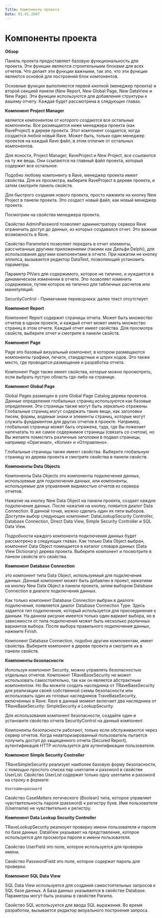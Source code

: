 ```yaml
---
Title: Компоненты проекта
Date: 01.01.2007
---
```



Компоненты проекта
==================

**Обзор**

Панель проекта предоставляет базовую функциональность для проекта. Эти
функции являются строительными блоками для всех отчетов. Что делает эти
функции важными, так это, что эти функции  являются основой для
построений блок компонентов.

Основные функции выполняются первой кнопкой (менеджер проекта) и второй
секцией панели (New Report, New Global Page, New DataView и New Page).
Эти функции используются для добавления структуры к вашему отчету.
Каждая будет рассмотрена в следующих главах.

**Компонент Project Manager**

является компонентом от которого создаются все остальные компоненты. Все
размещается ниже менеджера проекта (как RaveProject) в дереве проекта.
Этот компонент создается, когда создается любой новый Rave. Может быть,
только один менеджер проектов на каждый Rave файл, в этом отличие от
остальных компонентов.

Для ясности, Project Manager, RaveProject и New Project, все ссылаются
на ту же вещь. Они ссылаются на главный файл проекта, который содержит
все остальное.

Подобно любому компоненту в Rave, менеджер проекта имеет свойства. Для
их просмотра, выберите RaveProject в дереве проекта, и затем смотрите
панель свойств.

Для быстрого создания нового проекта, просто нажмите на кнопку New
Project в панели проекта. Это создаст новый файл, как новый менеджер
проекта.

Посмотрим на свойства менеджера проекта.

Свойство AdminPassword позволяет администратору сервера Rave ограничить
доступ до данных, из которых создавался отчет. Это важная возможность в
Rave.

Свойство Parameters позволяет передать в отчет элементы, рассчитанные
другими приложениями (такими как Дельфи Delphi), для использования
другими компонентами в отчете. При нажатии не кнопку эллипса, вызывается
редактор DataText, позволяющий установить параметры.

Параметр PIVars для содержимого, которое не типично, и нуждается в
динамическом изменении в отчете. Это позволяет изменять содержимое,
путем которое не типично для табличных расчетов или манипуляций.

SecurityControl - Примечание переводчика: далее текст отсутствует.

**Компонент Report**

Компонент Report содержит страницы отчета. Может быть множество отчетов
в одном проекте, и каждый отчет может иметь множество страниц в этом
отчете. Каждый отчет имеет свойства. Для просмотра свойств, выберите
отчет и смотрите в панели свойств.

**Компонент Page**

Page это базовый визуальный компонент, в котором размещаются компоненты
графики, печати, стандартные и штрих кодов. Это также место, где
проводится размещение и разработка отчета.

Компонент Page также имеет свойства, которые можно просмотреть, если
выбрать пустую область где-либо на странице.

**Компонент Global Page**

Global Pages размещен в узле Global Page Catalog  дерева проектов.
Данные определения глобальных страниц используются как базовые
определения. Эти страницы также могут быть зеркально отражены.
Глобальные страниц могут содержать такие вещи, как заголовки писем,
формы, водяные знаки и элементы страниц, которые могут служить
фундаментом для других отчетов в проекте. Например, глобальная страница
может быть отражена, туда, где Вы пожелает  напечатать то же самое
содержимое страницы (связать со счетом), но Вы желаете поместить
различные заголовки в подвал страницы, например «Оригинал», «Копия» и
«Отправлено».

Глобальные страницы также имеют свойства. Выберите глобальную страницу
из дерева проекта и смотрите свойства в панели свойств.

**Компоненты Data Objects**

Компоненты Data Objects это компоненты подключения данных, используемые
для подключения данных, или компоненты, используемые для управления 
видимостью отчетов из сервера отчетов.

Нажатие на кнопку New Data Object на панели проекта, создает каждое
подключение данных. После нажатия на кнопку, появится диалог Data
Connection. В данной точке, можно сделать один их пяти выборов. Доступен
выбор следующих компонент: DataLookupSecurity Controller, Database
Connection, Direct Data View, Simple Security Controller и SQL Data
View.

Подробности каждого компонента подключения данных будет рассмотрено в
следующих главах. Как только Data Object выбран, компонент Data Object
помещается в каталог словаря данных (Data View Dictionary) дерева
проекта. Выберите компонент и посмотрите в панели свойств его свойства.

**Компонент Database Connection**

это компонент типа Data Object, используемый для подключения  данных.
Данный компонент может быть добавлен в проект, нажатием на кнопку New
Data Object в панели проекта, затем выбором Database Connection в
диалоге подключения данных.

Как только компонент Database Connection выбран в диалоге подключения,
появляется диалог Database Connection Type. Здесь задается тип
подключения, который используется для присоединения к данным. На данном
рисунке имеется только один вариант выбора, но в зависимости от типа
подключения может быть несколько различных вариантов выбора. После
выбора правильного подключения данных, нажмите Finish.

Компонент Database Connection, подобно другим компонентам, имеет
свойства. Выберите компонент в дереве проекта и смотрите их в панели
свойств.

**Компоненты безопасности**

Используя компонент Security, можно управлять безопасностью отдельных
отчетов. Компонент TRaveBaseSecurity не может использовать
самостоятельно, так как он является абстрактным компонентом. Но Вы
можете создать наследника от TRaveBaseSecurity для реализации своей
собственной схемы безопасности или использовать один их готовых
наследников TraveBaseSecurity, включенных в Rave. Rave в данный момент
включает два наследника от TRaveBaseSecurity: SimpleSecurity и
LookupSecurity.

Для использования компонент безопасности, создайте один и установите
свойство отчета SecurityControl на данный компонент.

Компоненты безопасности работают, только если обслуживаются через сервер
отчетов. Когда неавторизированный пользователь пытается получить доступ
до защищенного отчета (Secured Report), аутентификация HTTP используется
для аутентификации пользователя.

**Компонент Simple Security Controller**

TRaveSimpleSecurity реализует наиболее базовую форму безопасности, с
помощью простого списка пар username и password в свойстве UserList.
Свойство UserList содержит только одну username и password на строку в
формате:

    Username=password

Свойство CaseMatters логического (Boolean) типа, которое управляет
чувствительность пароля (password) к регистру букв. Имя пользователя
(Username) не чувствительно к регистру.

**Компонент Data Lookup Security Controller**

TRaveLookupSecurity реализует проверку имени пользователя и пароля по
базе данных. DataView указывает на представление, которое используется
для просмотра пароля и имени пользователя.

Свойство UserField это поле, которое используется для проверки имени.

Свойство PasswordField это поле, которое содержит пароль для проверки.

**Компонент SQL Data View**

SQL Data View используется для создания самостоятельных запросов к SQL
базе данных. A База данных указывается в свойстве Database. Параметры
могут быть указаны в свойстве Params.

Свойство SQL используется для ввода SQL выражения. Во время разработки,
вызывается редактор визуального построения запроса.
